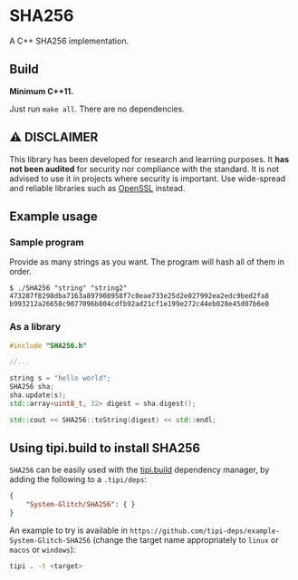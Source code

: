 # SHA256

A C++ SHA256 implementation.

## Build

**Minimum C++11.**

Just run `make all`. There are no dependencies.

## ⚠️ DISCLAIMER

This library has been developed for research and learning purposes. It **has not been audited** for security nor compliance with the standard. It is not advised to use it in projects where security is important. Use wide-spread and reliable libraries such as [OpenSSL](https://www.openssl.org/) instead.

## Example usage

### Sample program

Provide as many strings as you want. The program will hash all of them in order.

```
$ ./SHA256 "string" "string2"
473287f8298dba7163a897908958f7c0eae733e25d2e027992ea2edc9bed2fa8
b993212a26658c9077096b804cdfb92ad21cf1e199e272c44eb028e45d07b6e0
```

### As a library

```cpp
#include "SHA256.h"

//...

string s = "hello world";
SHA256 sha;
sha.update(s);
std::array<uint8_t, 32> digest = sha.digest();

std::cout << SHA256::toString(digest) << std::endl;
```

## Using tipi.build to install SHA256

`SHA256` can be easily used with the [tipi.build](https://tipi.build) dependency manager, by adding the following to a `.tipi/deps`:

```json
{
    "System-Glitch/SHA256": { }
}
```

An example to try is available in `https://github.com/tipi-deps/example-System-Glitch-SHA256` (change the target name appropriately to `linux` or `macos` or `windows`):

```bash
tipi . -t <target>
```
